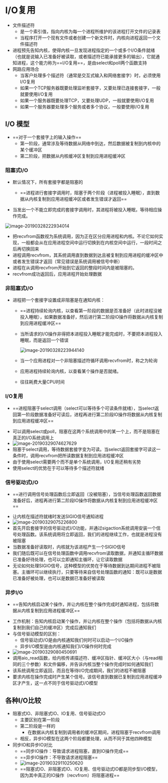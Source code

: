 # I/O复用

- 文件描述符
  - 是一个索引值，指向内核为每一个进程所维护的该进程打开文件的记录表
  - 当程序打开一个现有文件或者创建一个新文件时，内核向进程返回一个文件描述符
- 进程预先告知内核，使得内核一旦发现进程指定的一个或多个I/O条件就绪（也就是说输入已准备好被读取，或者描述符已能承接更多的输出），它就通知进程，这个能力称为==I/O复用==，是由select和poll两个函数支持
- 网路应用场合
  - 当客户处理多个描述符（通常是交互式输入和网络套接字）时，必须使用I/O复用
  - 如果一个TCP服务器既要处理监听套接字，又要处理已连接套接字，一般就要使用I/O复用
  - 如果一个服务器既要处理TCP，又要处理UDP，一般就要使用I/O复用
  - 如果一个服务器要处理多个服务或者多个协议，一般要使用I/O复用

## I/O 模型

- ==对于一个套接字上的输入操作==
  - 第一阶段，通常涉及等待数据从网络中到达，然后数据被复制到内核中的某个缓冲区
  - 第二阶段，把数据从内核缓冲区复制到应用进程缓冲区

### 阻塞式I/O

- 默认情况下，所有套接字都是阻塞的

  - ==进程进行套接字调用时，阻塞于两个阶段（进程被投入睡眠），直到数据从内核复制到应用进程缓冲区或者发生错误才返回==
- 当发出一个不能立即完成的套接字调用时，其进程将被投入睡眠，等待相应操作完成。
  

![image-20190328222934014](/Users/dingyuanjie/Library/Application%20Support/typora-user-images/image-20190328222934014.png)

  - 把recvfrom函数视为系统调用，因为正在区分应用进程和内核。不论它如何实现，一般都会从在应用进程空间中运行切换到在内核空间中运行，一段时间之后再切换回来
  - 进程调用recvfrom，其系统调用直到数据到达且被复制到应用进程的缓冲区中或者发生错误才返回（常见错误是系统调用被信号中断）
  - 进程在从调用recvfrom开始到它返回的整段时间内是被阻塞的。
  - recvfrom成功返回后，应用进程开始处理数据

### 非阻塞式I/O

- 进程把一个套接字设置成非阻塞是在通知内核：

  - ==进程持续轮询内核，以查看第一阶段的数据是否准备好（此时进程没被投入睡眠），如果数据准备好，然后进行第二阶段IO操作将数据从内核复制到应用进程缓冲区==

  - 当所请求的I/O操作非得把本进程投入睡眠才能完成时，不要把本进程投入睡眠，而是返回一个错误

    ![image-20190328223944140](/Users/dingyuanjie/Library/Application%20Support/typora-user-images/image-20190328223944140.png)

  - 当一个应用进程对一个非阻塞描述符循环调用recvfrom时，称之为轮询

  - 应用进程持续轮询内核，以查看某个操作是否就绪。
  
  - 往往耗费大量CPU时间

### I/O复用

* ==进程阻塞于select调用（select可以等待多个可读条件就绪），当select返回第一阶段数据准备好可读后，进程再进行第二阶段IO操作将数据从内核复制到应用进程缓冲区==

- 可以调用select或poll，阻塞在这两个系统调用中的某一个上，而不是阻塞在真正的I/O系统调用上
- ![image-20190329074627629](/Users/dingyuanjie/Library/Application%20Support/typora-user-images/image-20190329074627629.png)
- 阻塞于select调用，等待数据套接字变为可读。当select返回套接字可读这一条件时，调用recvfrom把所读数据复制到应用进程缓冲区
- 由于使用select需要两个而不是单个系统调用，I/O复用还稍有劣势
- 使用select的优势在于可以等待多个描述符就绪

### 信号驱动式I/O

* ==进行调用信号处理函数后立即返回（没被阻塞），当信号处理函数返回数据准备好后，进程再进行第二阶段IO操作将数据从内核复制到应用进程缓冲区==

- 让内核在描述符就绪时发送SIGIO信号通知进程
- ![image-20190329075226800](/Users/dingyuanjie/Library/Application%20Support/typora-user-images/image-20190329075226800.png)
- 首先开启套接字的信号驱动式I/O功能，并通过sigaction系统调用安装一个信号处理函数。该系统调用将立即返回，我们的进程继续工作，也就是进程没有被阻塞
- 当数据准备好读取时，内核就为该进程产生一个SIGIO信号
- 我们随后既可以在信号处理函数中调用recvfrom读取数据，并通知主循环数据已准备好待处理，也可以立即通知主循环，让它读取数据
- 无论如何处理SIGIO信号，这种模型的优势在于等待数据到达期间进程不被阻塞。主循环可以继续执行，只要等待来自信号处理函数的通知：既可以是数据已准备好被处理，也可以是数据已准备好被读取

### 异步I/O

* ==告知内核启动某个操作，并让内核在整个操作完成时通知进程，包括将数据从内核复制到应用进程缓冲区==

- 工作机制：告知内核启动某个操作，并让内核在整个操作（包括将数据从内核复制到我们自己的缓冲区）完成后通知我们
- 与信号驱动模型的区别：
  - 信号驱动式I/O是由内核通知我们何时可以启动一个I/O操作
  - 异步I/O模型是由内核通知我们I/O操作何时完成
- ![image-20190329080450691](/Users/dingyuanjie/Library/Application%20Support/typora-user-images/image-20190329080450691.png)
- 调用aio_read函数，给内核传递描述符、缓冲区指针、缓冲区大小（与read相同的三个参数）和文件偏移，并告诉内核当整个操作完成时如何通知我们
- 该系统调用立即返回，而且在等待I/O完成期间，我们的进程不被阻塞
- 要求内核在操作完成时产生某个信号。该信号直到数据已复制到应用进程缓冲区才产生，这一点不同于信号驱动式I/O模型

## 各种I/O比较

- 阻塞式IO、非阻塞式IO、IO复用、信号驱动式IO
  - 主要区别在第一阶段
  - 第二阶段是一样的
    - 在数据从内核复制到调用者的缓冲区期间，进程阻塞于recvfrom调用
  - 相反，异步IO模型在这两个阶段都要处理，从而不同于其他四种模型
- 同步IO和异步IO对比
  - ==同步IO操作：导致请求进程阻塞，直到IO操作完成==
  - ==异步IO操作：不导致请求进程阻塞==
  - ![image-20190329110250620](/Users/dingyuanjie/Library/Application%20Support/typora-user-images/image-20190329110250620.png)
  - ==阻塞式IO、非阻塞式IO、IO复用、信号驱动式IO都是同步型I/O模型，因为其中真正的IO操作（recvfrom）将阻塞进程==





